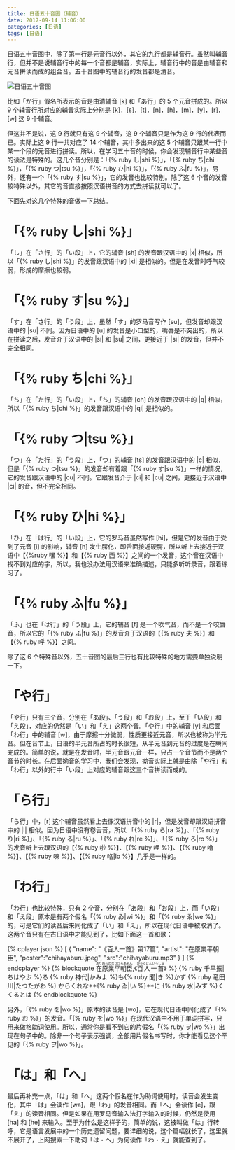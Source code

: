 ```yaml
---
title: 日语五十音图（辅音）
date: 2017-09-14 11:06:00
categories: [日语]
tags: [日语]
---
```

日语五十音图中，除了第一行是元音行以外，其它的九行都是辅音行。虽然叫辅音行，但并不是说辅音行中的每一个音都是辅音，实际上，辅音行中的音是由辅音和元音拼读而成的组合音。五十音图中的辅音行的发音都是清音。

<!--more-->

![日语五十音图](gojyuonn.png)

比如「か行」假名所表示的音是由清辅音 [k] 和「あ行」的 5 个元音拼成的。所以 9 个辅音行所对应的辅音实际上分别是 [k]，[s]，[t]，[n]，[h]，[m]，[y]，[r]，[w] 这 9 个辅音。

但这并不是说，这 9 行就只有这 9 个辅音，这 9 个辅音只是作为这 9 行的代表而已。实际上这 9 行一共对应了 14 个辅音，其中多出来的这 5 个辅音只跟某一行中某一个段的元音进行拼读。所以，在学习五十音的时候，你会发现辅音行中某些音的读法是特殊的。这几个音分别是：「{% ruby し|shi %}」，「{% ruby ち|chi %}」，「{% ruby つ|tsu %}」，「{% ruby ひ|hi %}」，「{% ruby ふ|fu %}」，另外，还有一个「{% ruby す|su %}」，它的发音也比较特别。除了这 6 个音的发音较特殊以外，其它的音直接按照汉语拼音的方式去拼读就可以了。

下面先对这几个特殊的音做一下总结。

# 「{% ruby し|shi %}」
「し」在「さ行」的「い段」上，它的辅音 [sh] 的发音跟汉语中的 |x| 相似，所以「{% ruby し|shi %}」的发音跟汉语中的 |xi| 是相似的。但是在发音时呼气较弱，形成的摩擦也较弱。

# 「{% ruby す|su %}」
「す」在「さ行」的「う段」上，虽然「す」的罗马音写作 [su]，但发音却跟汉语中的 |su| 不同。因为日语中的 [u] 的发音是小口型的，嘴唇是不突出的，所以在拼读之后，发音介于汉语中的 |si| 和 |su| 之间，更接近于 |si| 的发音，但并不完全相同。

# 「{% ruby ち|chi %}」
「ち」在「た行」的「い段」上，「ち」的辅音 [ch] 的发音跟汉语中的 |q| 相似，所以「{% ruby ち|chi %}」的发音跟汉语中的 |qi| 是相似的。

# 「{% ruby つ|tsu %}」
「つ」在「た行」的「う段」上，「つ」的辅音 [ts] 的发音跟汉语中的 |c| 相似，但是「{% ruby つ|tsu %}」的发音却有着跟「{% ruby す|su %}」一样的情况，它的发音跟汉语中的 |cu| 不同。它跟发音介于 |ci| 和 |cu| 之间，更接近于汉语中 |ci| 的音，但不完全相同。

# 「{% ruby ひ|hi %}」
「ひ」在「は行」的「い段」上，它的罗马音虽然写作 [hi]，但是它的发音由于受到了元音 [i] 的影响，辅音 [h] 发生腭化，即舌面接近硬腭，所以听上去接近于汉语中【{%ruby 嘿 %}】和【{% ruby 西 %}】之间的一个发音，这个音在汉语中找不到对应的字，所以，我也没办法用汉语来准确描述，只能多听听录音，跟着练习了。

# 「{% ruby ふ|fu %}」
「ふ」也在「は行」的「う段」上，它的辅音 [f] 是一个吹气音，而不是一个咬唇音，所以它的「{% ruby ふ|fu %}」的发音介于汉语的【{% ruby 夫 %}】和【{% ruby 呼 %}】之间。

除了这 6 个特殊音以外，五十音图的最后三行也有比较特殊的地方需要单独说明一下。

# 「や行」
「や行」只有三个音，分别在「あ段」、「う段」和「お段」上，至于「い段」和「え段」，对应的仍然是「い」和「え」这两个音。「や行」中的辅音 [y] 和后面 「わ行」中的辅音 [w]，由于摩擦十分微弱，性质更接近元音，所以也被称为半元音。但在音节上，日语的半元音所占的时长很短，从半元音到元音的过度是在瞬间完成的。简单的说，就是在发音时，半元音跟元音一样，只占一个音节而不是两个音节的时长。在后面拗音的学习中，我们会发现，拗音实际上就是由除「や行」和「わ行」以外的行中「い段」上对应的辅音跟这三个音拼读而成的。

# 「ら行」
「ら行」中，[r] 这个辅音虽然看上去像汉语拼音中的 |r|，但是发音却跟汉语拼音中的 |l| 相似。因为日语中没有卷舌音，所以 「{% ruby ら|ra %}」、「{% ruby り|ri %}」、「{% ruby る|ru %}」、「{% ruby れ|re %}」、「{% ruby ろ|ro %}」 的发音听上去跟汉语的【{% ruby 啦 %}】、【{% ruby 哩 %}】、【{% ruby 噜 %}】、【{% ruby 唻 %}】、【{% ruby 咯|lo %}】几乎是一样的。

# 「わ行」
「わ行」也比较特殊，只有 2 个音，分别在「あ段」和「お段」上，而「い段」和「え段」原本是有两个假名「{% ruby ゐ|wi %}」和「{% ruby ゑ|we %}」的，可是它们的读音后来同化成了「い」和「え」，所以在现代日语中被取消了。这两个音只有在古日语中才能见到了，比如下面这一首和歌：

{% cplayer json %}
[
  {
    "name": "《百人一首》第17篇",
    "artist": "在原業平朝臣",
    "poster":"chihayaburu.jpeg",
    "src":"chihayaburu.mp3"
  }
]
{% endcplayer %}
{% blockquote <ruby lang="ja">在原業平朝臣<rp> (</rp><rt>ありわらのなりひらあそん</rt><rp>) </rp></ruby>,《<ruby lang="ja">百人一首<rp> (</rp><rt>ひゃくにんいっしゅ</rt><rp>) </rp></ruby>》 %}
{% ruby 千早振|ちはやぶ %}る
{% ruby 神代|かみよ %}も{% ruby 聞|き %}かず
{% ruby 竜田川|たつたがわ %}
からくれな**{% ruby ゐ|い %}**に
{% ruby 水|みず %}くくるとは
{% endblockquote %}

另外，「{% ruby を|wo %}」原本的读音是 [wo]，它在现代日语中同化成了「{% ruby お %}」的发音。「{% ruby を|wo %}」在现代汉语中不用于单词拼写，只用来做格助词使用。所以，通常你是看不到它的片假名「{% ruby ヲ|wo %}」出现在句子中的。除非一个句子表示强调，全部用片假名书写时，你才能看见这个罕见的「{% ruby ヲ|wo %}」。

# 「は」和「へ」
最后再补充一点，「は」和「へ」这两个假名在作为助词使用时，读音会发生变化，其中「は」会读作 [wa]，跟「わ」的发音相同。而「へ」会读作 [e]，跟「え」的读音相同。但是如果在用罗马音输入法打字输入的时候，仍然是使用 [ha] 和 [he] 来输入。至于为什么是这样子的，简单的说，这被叫做「は」行转呼，它是语言发展中的一个历史遗留问题，要详细的说，这个篇幅就长了，这里就不展开了，上网搜索一下助词「は・へ」为何读作「わ・え」就能查到了。

